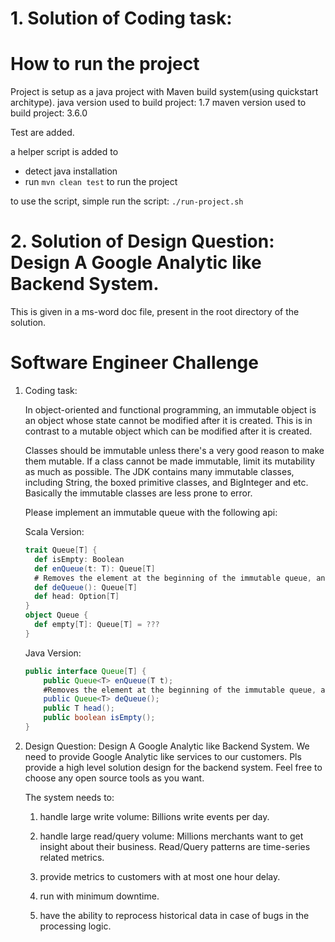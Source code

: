 # 1. Solution of Coding task:
# How to run the project

Project is setup as a java project with Maven build system(using quickstart architype).
java version used to build project: 1.7
maven version used to build project: 3.6.0

Test are added. 

a helper script is added to 
 - detect java installation
 - run `mvn clean test` to run the project

to use the script, simple run the script: `./run-project.sh`

# 2. Solution of Design Question: Design A Google Analytic like Backend System.
This is given in a ms-word doc file, present in the root directory of the solution.

# Software Engineer Challenge
1. Coding task:

    In object-oriented and functional programming, an immutable object is an object whose state cannot be modified after it is created. This is in contrast to a mutable object which can be modified after it is created. 

    Classes should be immutable unless there's a very good reason to make them mutable. If a class cannot be made immutable, limit its mutability as much as possible. The JDK contains many immutable classes, including String, the boxed primitive classes, and BigInteger and etc. Basically the immutable classes are less prone to error. 

    Please implement an immutable queue with the following api:
	
    Scala Version:
    ```scala
	trait Queue[T] {
	  def isEmpty: Boolean
	  def enQueue(t: T): Queue[T]
	  # Removes the element at the beginning of the immutable queue, and returns the new queue.
	  def deQueue(): Queue[T]
	  def head: Option[T]
	}
	object Queue {
	  def empty[T]: Queue[T] = ???
	}
    ```

    Java Version:
    ```java
	public interface Queue[T] {
	    public Queue<T> enQueue(T t);
	    #Removes the element at the beginning of the immutable queue, and returns the new queue.
	    public Queue<T> deQueue();
	    public T head();
	    public boolean isEmpty();
	}
    ```

2. Design Question: Design A Google Analytic like Backend System.
    We need to provide Google Analytic like services to our customers. Pls provide a high level solution design for the backend system. Feel free to choose any open source tools as you want.
	
	The system needs to:

	1) handle large write volume: Billions write events per day.
	
	2) handle large read/query volume: Millions merchants want to get insight about their business. Read/Query patterns are time-series related metrics. 
	
	3) provide metrics to customers with at most one hour delay.
	
	4) run with minimum downtime.
	
	5) have the ability to reprocess historical data in case of bugs in the processing logic.
